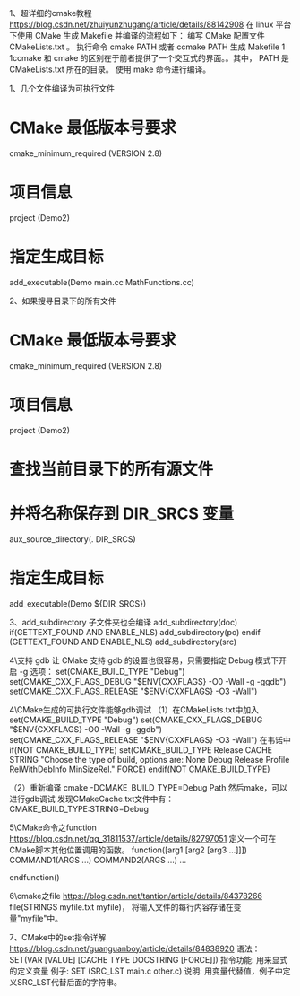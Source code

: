 1、超详细的cmake教程
https://blog.csdn.net/zhuiyunzhugang/article/details/88142908
在 linux 平台下使用 CMake 生成 Makefile 并编译的流程如下：
编写 CMake 配置文件 CMakeLists.txt 。
执行命令 cmake PATH 或者 ccmake PATH 生成 Makefile 1 1ccmake 和 cmake 的区别在于前者提供了一个交互式的界面。。其中， PATH 是 CMakeLists.txt 所在的目录。
使用 make 命令进行编译。

1、几个文件编译为可执行文件
# CMake 最低版本号要求
cmake_minimum_required (VERSION 2.8)

# 项目信息
project (Demo2)

# 指定生成目标
add_executable(Demo main.cc MathFunctions.cc)

2、如果搜寻目录下的所有文件
# CMake 最低版本号要求
cmake_minimum_required (VERSION 2.8)

# 项目信息
project (Demo2)

# 查找当前目录下的所有源文件
# 并将名称保存到 DIR_SRCS 变量
aux_source_directory(. DIR_SRCS)

# 指定生成目标
add_executable(Demo ${DIR_SRCS})

3、add_subdirectory 子文件夹也会编译
add_subdirectory(doc)
if(GETTEXT_FOUND AND ENABLE_NLS)
	add_subdirectory(po)
endif (GETTEXT_FOUND AND ENABLE_NLS)
add_subdirectory(src)

4\支持 gdb
让 CMake 支持 gdb 的设置也很容易，只需要指定 Debug 模式下开启 -g 选项： 
set(CMAKE_BUILD_TYPE "Debug")
set(CMAKE_CXX_FLAGS_DEBUG "$ENV{CXXFLAGS} -O0 -Wall -g -ggdb")
set(CMAKE_CXX_FLAGS_RELEASE "$ENV{CXXFLAGS} -O3 -Wall")

4\CMake生成的可执行文件能够gdb调试
（1）在CMakeLists.txt中加入
set(CMAKE_BUILD_TYPE "Debug")
set(CMAKE_CXX_FLAGS_DEBUG "$ENV{CXXFLAGS} -O0 -Wall -g -ggdb")
set(CMAKE_CXX_FLAGS_RELEASE "$ENV{CXXFLAGS} -O3 -Wall")
在韦诺中
if(NOT CMAKE_BUILD_TYPE)
	set(CMAKE_BUILD_TYPE Release CACHE STRING "Choose the type of build, options are: None Debug Release Profile RelWithDebInfo MinSizeRel." FORCE)
endif(NOT CMAKE_BUILD_TYPE)

（2）重新编译
cmake -DCMAKE_BUILD_TYPE=Debug Path
然后make，可以进行gdb调试
发现CMakeCache.txt文件中有：CMAKE_BUILD_TYPE:STRING=Debug

5\CMake命令之function
https://blog.csdn.net/qq_31811537/article/details/82797051
定义一个可在CMake脚本其他位置调用的函数。
function(<name>[arg1 [arg2 [arg3 ...]]])
    COMMAND1(ARGS ...)
    COMMAND2(ARGS ...)
    ...

endfunction(<name>)

6\cmake之file
https://blog.csdn.net/tantion/article/details/84378266
file(STRINGS myfile.txt myfile)， 将输入文件的每行内容存储在变量"myfile"中。

7、CMake中的set指令详解
https://blog.csdn.net/guanguanboy/article/details/84838920
语法： SET(VAR [VALUE] [CACHE TYPE DOCSTRING [FORCE]]) 
指令功能: 用来显式的定义变量 
例子: SET (SRC_LST main.c other.c) 
说明: 用变量代替值，例子中定义SRC_LST代替后面的字符串。